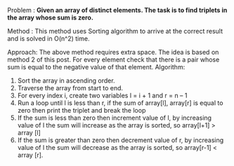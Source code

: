Problem : **Given an array of distinct elements. The task is to find triplets in the array whose sum is zero.**

Method : This method uses Sorting algorithm to arrive at the correct result and is solved in O(n^2) time.

Approach: 
The above method requires extra space. The idea is based on method 2 of this post. For every element check that there is a pair whose sum is equal to the negative value of that element.
Algorithm:
1. Sort the array in ascending order.
2. Traverse the array from start to end.
3. For every index i, create two variables l = i + 1 and r = n – 1
4. Run a loop until l is less than r, if the sum of array[l], array[r] is equal to zero then print the triplet and break the loop
5. If the sum is less than zero then increment value of l, by increasing value of l the sum will increase as the array is sorted, so array[l+1] > array [l]
6. If the sum is greater than zero then decrement value of r, by increasing value of l the sum will decrease as the array is sorted, so array[r-1] < array [r].
